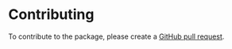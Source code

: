 # Contributing

To contribute to the package, please create a [GitHub pull request](https://github.com/AP6YC/AdaptiveResonance.jl/pulls).
